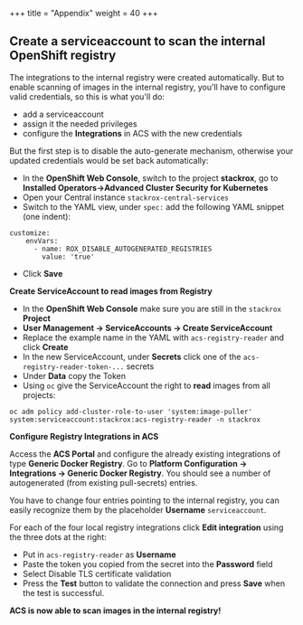 +++
title = "Appendix"
weight = 40
+++

## Create a serviceaccount to scan the internal OpenShift registry

The integrations to the internal registry were created automatically. But to enable scanning of images in the internal registry, you'll have to configure valid credentials, so this is what you'll do:

- add a serviceaccount
- assign it the needed privileges
- configure the **Integrations** in ACS with the new credentials

But the first step is to disable the auto-generate mechanism, otherwise your updated credentials would be set back automatically:

- In the **OpenShift Web Console**, switch to the project **stackrox**, go to **Installed Operators->Advanced Cluster Security for Kubernetes**
- Open your Central instance `stackrox-central-services`
- Switch to the YAML view, under `spec:` add the following YAML snippet (one indent):

```
customize:
    envVars:
      - name: ROX_DISABLE_AUTOGENERATED_REGISTRIES
        value: 'true'
```

- Click **Save**

**Create ServiceAccount to read images from Registry**

- In the **OpenShift Web Console** make sure you are still in the `stackrox` **Project**
- **User Management -> ServiceAccounts -> Create ServiceAccount**
- Replace the example name in the YAML with `acs-registry-reader` and click **Create**
- In the new ServiceAccount, under **Secrets** click one of the `acs-registry-reader-token-...` secrets
- Under **Data** copy the Token
- Using `oc` give the ServiceAccount the right to **read** images from all projects:

```
oc adm policy add-cluster-role-to-user 'system:image-puller' system:serviceaccount:stackrox:acs-registry-reader -n stackrox
```

**Configure Registry Integrations in ACS**

Access the **ACS Portal** and configure the already existing integrations of type **Generic Docker Registry**. Go to **Platform Configuration -> Integrations -> Generic Docker Registry**. You should see a number of autogenerated (from existing pull-secrets) entries.

You have to change four entries pointing to the internal registry, you can easily recognize them by the placeholder **Username** `serviceaccount`.

For each of the four local registry integrations click **Edit integration** using the three dots at the right:

- Put in `acs-registry-reader` as **Username**
- Paste the token you copied from the secret into the **Password** field
- Select Disable TLS certificate validation
- Press the **Test** button to validate the connection and press **Save** when the test is successful.

**ACS is now able to scan images in the internal registry!**